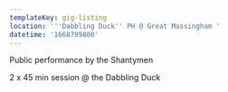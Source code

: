 ```yaml
---
templateKey: gig-listing
location: '''Dabbling Duck'' PH @ Great Massingham '
datetime: '1668799800'
---
```

Public performance by the Shantymen 

2 x 45 min session @ the Dabbling Duck